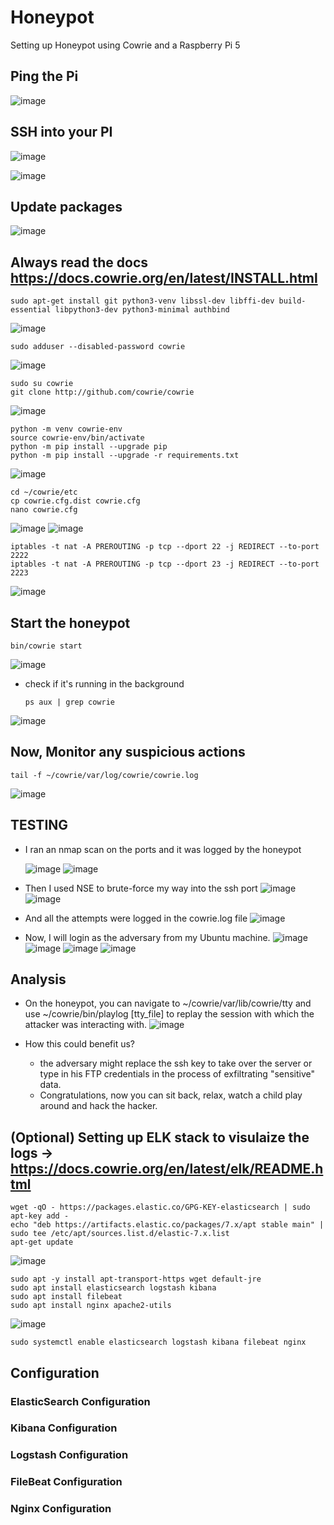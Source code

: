 # Honeypot
Setting up Honeypot using Cowrie and a Raspberry Pi 5

## Ping the Pi

![image](https://github.com/user-attachments/assets/bbb0ff71-507d-41f9-aed4-a65233ea498d)

## SSH into your PI

![image](https://github.com/user-attachments/assets/a9289eae-2002-409c-bffb-21c03b6ba073)

![image](https://github.com/user-attachments/assets/c167c180-4f10-46ce-bda4-f44b729e1b00)

## Update packages

![image](https://github.com/user-attachments/assets/580aef6b-e570-4ac0-8afa-ca5de5ea6b09)

## Always read the docs https://docs.cowrie.org/en/latest/INSTALL.html

    sudo apt-get install git python3-venv libssl-dev libffi-dev build-essential libpython3-dev python3-minimal authbind

![image](https://github.com/user-attachments/assets/5a60a920-aa2d-4f39-8522-f83793118353)

    sudo adduser --disabled-password cowrie

![image](https://github.com/user-attachments/assets/4dccad17-950c-43a5-a82f-e1de0065935b)

    sudo su cowrie
    git clone http://github.com/cowrie/cowrie
    
![image](https://github.com/user-attachments/assets/b5ebea49-acd5-42ec-88d9-e81aeb7ce53b)

    python -m venv cowrie-env
    source cowrie-env/bin/activate
    python -m pip install --upgrade pip
    python -m pip install --upgrade -r requirements.txt
    
![image](https://github.com/user-attachments/assets/dbcf53df-8bbc-47ad-a8b4-2f961868e278)

    cd ~/cowrie/etc
    cp cowrie.cfg.dist cowrie.cfg
    nano cowrie.cfg

![image](https://github.com/user-attachments/assets/b5b14a5f-3797-4724-91e3-6a78c9a990c8)
![image](https://github.com/user-attachments/assets/9e61c68a-6d90-486b-8080-57ba226dab42)

    iptables -t nat -A PREROUTING -p tcp --dport 22 -j REDIRECT --to-port 2222
    iptables -t nat -A PREROUTING -p tcp --dport 23 -j REDIRECT --to-port 2223
![image](https://github.com/user-attachments/assets/68cbebfa-d2f0-4b55-828c-2ff2a29bb8b9)


## Start the honeypot

    bin/cowrie start
    
![image](https://github.com/user-attachments/assets/ab2ce8a9-1fd2-44aa-b4b9-439eb2619ca8)

- check if it's running in the background

      ps aux | grep cowrie

![image](https://github.com/user-attachments/assets/bd8b4dd4-d2f0-410f-ae76-1a73471cb156)


## Now, Monitor any suspicious actions

    tail -f ~/cowrie/var/log/cowrie/cowrie.log
    
![image](https://github.com/user-attachments/assets/94623411-a619-4c00-a7c3-85ecfb6850c8)


## TESTING

- I ran an nmap scan on the ports and it was logged by the honeypot

    ![image](https://github.com/user-attachments/assets/8daa8076-0a55-4782-b961-550af632e875)
    ![image](https://github.com/user-attachments/assets/31823a7c-ad63-4374-99bf-7a3bfb8d34be)

- Then I used NSE to brute-force my way into the ssh port
    ![image](https://github.com/user-attachments/assets/827f4ef8-6a3b-44db-ab28-d48c401b7884)
    ![image](https://github.com/user-attachments/assets/52470edf-d8ec-4383-bd08-8d64a30854a8)

- And all the attempts were logged in the cowrie.log file
    ![image](https://github.com/user-attachments/assets/6303bb3d-af8e-4bb2-ab63-8ef358164a67)

- Now, I will login as the adversary from my Ubuntu machine.
    ![image](https://github.com/user-attachments/assets/53bbdd41-7951-452b-b16b-7cb9d35119bf)
    ![image](https://github.com/user-attachments/assets/d04dc1e4-9196-4944-8aad-485af287a4ac)
    ![image](https://github.com/user-attachments/assets/f80821d3-6a04-4139-8a14-e0418a71d865)
    ![image](https://github.com/user-attachments/assets/4452ce7b-13ab-4d1e-90ef-971d568a0903)


## Analysis

- On the honeypot, you can navigate to ~/cowrie/var/lib/cowrie/tty and use ~/cowrie/bin/playlog [tty_file] to replay the session with which the attacker was interacting with.
![image](https://github.com/user-attachments/assets/bfd09817-85b8-4400-a2f0-21467456188d)

- How this could benefit us?
    - the adversary might replace the ssh key to take over the server or type in his FTP credentials in the process of exfiltrating "sensitive" data.
    - Congratulations, now you can sit back, relax, watch a child play around and hack the hacker.
 
## (Optional) Setting up ELK stack to visulaize the logs -> https://docs.cowrie.org/en/latest/elk/README.html

    wget -qO - https://packages.elastic.co/GPG-KEY-elasticsearch | sudo apt-key add -
    echo "deb https://artifacts.elastic.co/packages/7.x/apt stable main" | sudo tee /etc/apt/sources.list.d/elastic-7.x.list
    apt-get update

![image](https://github.com/user-attachments/assets/a6d8395b-adeb-4203-9579-d14bef9d93c8)

    sudo apt -y install apt-transport-https wget default-jre
    sudo apt install elasticsearch logstash kibana
    sudo apt install filebeat
    sudo apt install nginx apache2-utils

![image](https://github.com/user-attachments/assets/5da76610-78d1-4cde-b0e2-d0f1de70a6e2)

    sudo systemctl enable elasticsearch logstash kibana filebeat nginx


## Configuration

### ElasticSearch Configuration

### Kibana Configuration

### Logstash Configuration

### FileBeat Configuration

### Nginx Configuration






